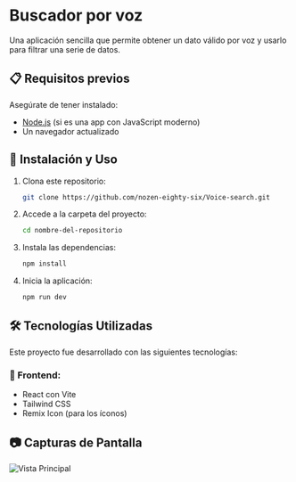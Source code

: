 # Buscador por voz

Una aplicación sencilla que permite obtener un dato válido por voz y usarlo para filtrar una serie de datos.


## 📋 Requisitos previos

Asegúrate de tener instalado:

- [Node.js](https://nodejs.org/) (si es una app con JavaScript moderno)
- Un navegador actualizado

## 🚀 Instalación y Uso

1. Clona este repositorio:

   ```bash
   git clone https://github.com/nozen-eighty-six/Voice-search.git
2. Accede a la carpeta del proyecto:

   ```bash
   cd nombre-del-repositorio
3. Instala las dependencias:

   ```bash
   npm install
4. Inicia la aplicación:

   ```bash
   npm run dev
## 🛠️ Tecnologías Utilizadas

Este proyecto fue desarrollado con las siguientes tecnologías:

### 📌 Frontend:
- React con Vite
- Tailwind CSS
- Remix Icon (para los íconos)


## 📷 Capturas de Pantalla

![Vista Principal](./public/screenshots/home.png)



